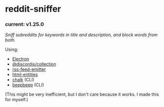 # reddit-sniffer
### current: v1.25.0

*Sniff subreddits for keywords in title and description, and block words from both.*

Using;

- [Electron](https://www.electronjs.org/)
- [@discordjs/collection](https://www.npmjs.com/package/@discordjs/collection)
- [rss-feed-emitter](https://www.npmjs.com/package/rss-feed-emitter)
- [html-entities](https://www.npmjs.com/package/html-entities)
- [chalk](https://www.npmjs.com/package/@discordjs/collection) (CLI)
- [beepbeep](https://www.npmjs.com/package/beepbeep) (CLI)

(This might be very inefficient, but I don't care because it works. I made this for myself.)